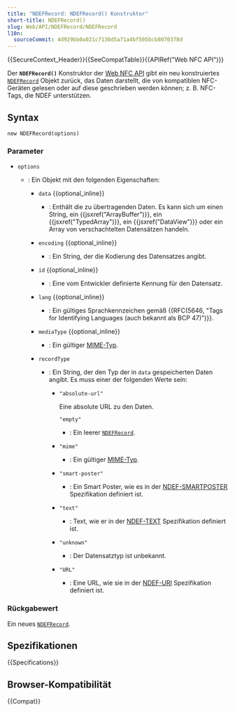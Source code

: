 ```yaml
---
title: "NDEFRecord: NDEFRecord() Konstruktor"
short-title: NDEFRecord()
slug: Web/API/NDEFRecord/NDEFRecord
l10n:
  sourceCommit: 4d929bb0a021c7130d5a71a4bf505bcb8070378d
---
```


{{SecureContext_Header}}{{SeeCompatTable}}{{APIRef("Web NFC API")}}

Der **`NDEFRecord()`**
Konstruktor der [Web NFC API](/de/docs/Web/API/Web_NFC_API) gibt ein neu konstruiertes [`NDEFRecord`](/de/docs/Web/API/NDEFRecord) Objekt zurück, das Daten darstellt, die von kompatiblen NFC-Geräten gelesen oder auf diese geschrieben werden können; z. B. NFC-Tags, die NDEF unterstützen.

## Syntax

```js-nolint
new NDEFRecord(options)
```

### Parameter

- `options`

  - : Ein Objekt mit den folgenden Eigenschaften:

    - `data` {{optional_inline}}
      - : Enthält die zu übertragenden Daten. Es kann sich um einen String, ein {{jsxref("ArrayBuffer")}}, ein {{jsxref("TypedArray")}}, ein {{jsxref("DataView")}} oder ein Array von verschachtelten Datensätzen handeln.
    - `encoding` {{optional_inline}}
      - : Ein String, der die Kodierung des Datensatzes angibt.
    - `id` {{optional_inline}}
      - : Eine vom Entwickler definierte Kennung für den Datensatz.
    - `lang` {{optional_inline}}
      - : Ein gültiges Sprachkennzeichen gemäß {{RFC(5646, "Tags for Identifying Languages (auch bekannt als BCP 47)")}}.
    - `mediaType` {{optional_inline}}
      - : Ein gültiger [MIME-Typ](/de/docs/Web/HTTP/Guides/MIME_types).
    - `recordType`

      - : Ein String, der den Typ der in `data` gespeicherten Daten angibt. Es muss einer der folgenden Werte sein:

        - `"absolute-url"`

          Eine absolute URL zu den Daten.

          `"empty"`

          - : Ein leerer [`NDEFRecord`](/de/docs/Web/API/NDEFRecord).

        - `"mime"`
          - : Ein gültiger [MIME-Typ](/de/docs/Web/HTTP/Guides/MIME_types).
        - `"smart-poster"`
          - : Ein Smart Poster, wie es in der [NDEF-SMARTPOSTER](https://w3c.github.io/web-nfc/#bib-ndef-smartposter) Spezifikation definiert ist.
        - `"text"`
          - : Text, wie er in der [NDEF-TEXT](https://w3c.github.io/web-nfc/#bib-ndef-text) Spezifikation definiert ist.
        - `"unknown"`
          - : Der Datensatztyp ist unbekannt.
        - `"URL"`
          - : Eine URL, wie sie in der [NDEF-URI](https://w3c.github.io/web-nfc/#bib-ndef-uri) Spezifikation definiert ist.

### Rückgabewert

Ein neues [`NDEFRecord`](/de/docs/Web/API/NDEFRecord).

## Spezifikationen

{{Specifications}}

## Browser-Kompatibilität

{{Compat}}
